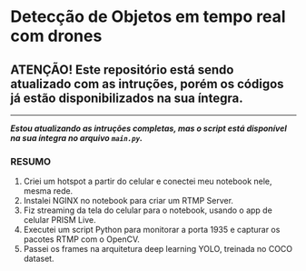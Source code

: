 # Detecção de Objetos em tempo real com drones

## ATENÇÃO! Este repositório está sendo atualizado com as intruções, porém os códigos já estão disponibilizados na sua íntegra.

---

***Estou atualizando as intruções completas, mas o script está disponível na sua íntegra no arquivo `main.py`.***

### RESUMO 

1. Criei um hotspot a partir do celular e conectei meu notebook nele, mesma rede.
2. Instalei NGINX no notebook para criar um RTMP Server.
3. Fiz streaming da tela do celular para o notebook, usando o app de celular PRISM Live.
4. Executei um script Python para monitorar a porta 1935 e capturar os pacotes RTMP com o OpenCV.
5. Passei os frames na arquitetura deep learning YOLO, treinada no COCO dataset.
